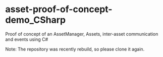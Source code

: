 # asset-proof-of-concept-demo_CSharp
Proof of concept of an AssetManager, Assets, inter-asset communication and events using C#

Note: The repository was recently rebuild, so please clone it again.
